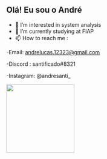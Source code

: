 ## Olá! Eu sou o André

- 👀 I’m interested in system analysis
- 🌱 I’m currently studying at FIAP
- 📫 How to reach me :


-Email: andrelucas.12323@gmail.com

-Discord : santificado#8321

-Instagram: @andresanti_

<div>
  <a href="https://github.com/santificado">
  <img height = 180em src="link"
 [![Anurag's GitHub stats](https://github-readme-stats.vercel.app/api?username=santificado&show_icons=true&thenme=dracula&include_all_commits=true >
<div>
